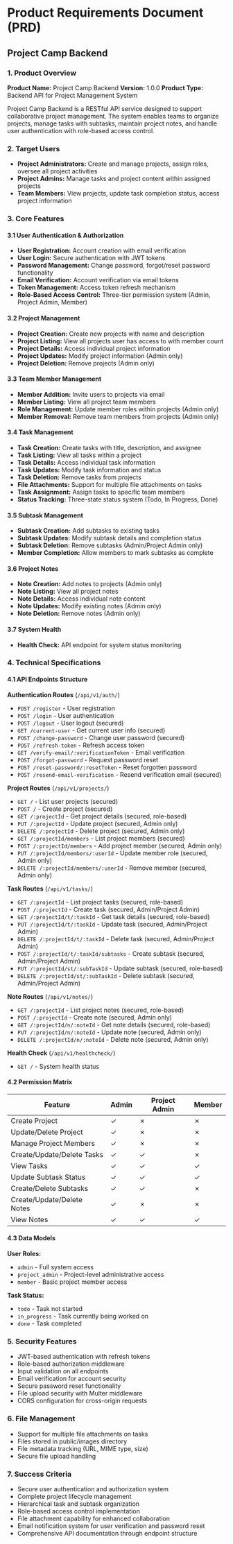 # Product Requirements Document (PRD)

## Project Camp Backend

### 1. Product Overview

**Product Name:** Project Camp Backend
**Version:** 1.0.0
**Product Type:** Backend API for Project Management System

Project Camp Backend is a RESTful API service designed to support collaborative project management. The system enables teams to organize projects, manage tasks with subtasks, maintain project notes, and handle user authentication with role-based access control.

### 2. Target Users

- **Project Administrators:** Create and manage projects, assign roles, oversee all project activities
- **Project Admins:** Manage tasks and project content within assigned projects
- **Team Members:** View projects, update task completion status, access project information

### 3. Core Features

#### 3.1 User Authentication & Authorization

- **User Registration:** Account creation with email verification
- **User Login:** Secure authentication with JWT tokens
- **Password Management:** Change password, forgot/reset password functionality
- **Email Verification:** Account verification via email tokens
- **Token Management:** Access token refresh mechanism
- **Role-Based Access Control:** Three-tier permission system (Admin, Project Admin, Member)

#### 3.2 Project Management

- **Project Creation:** Create new projects with name and description
- **Project Listing:** View all projects user has access to with member count
- **Project Details:** Access individual project information
- **Project Updates:** Modify project information (Admin only)
- **Project Deletion:** Remove projects (Admin only)

#### 3.3 Team Member Management

- **Member Addition:** Invite users to projects via email
- **Member Listing:** View all project team members
- **Role Management:** Update member roles within projects (Admin only)
- **Member Removal:** Remove team members from projects (Admin only)

#### 3.4 Task Management

- **Task Creation:** Create tasks with title, description, and assignee
- **Task Listing:** View all tasks within a project
- **Task Details:** Access individual task information
- **Task Updates:** Modify task information and status
- **Task Deletion:** Remove tasks from projects
- **File Attachments:** Support for multiple file attachments on tasks
- **Task Assignment:** Assign tasks to specific team members
- **Status Tracking:** Three-state status system (Todo, In Progress, Done)

#### 3.5 Subtask Management

- **Subtask Creation:** Add subtasks to existing tasks
- **Subtask Updates:** Modify subtask details and completion status
- **Subtask Deletion:** Remove subtasks (Admin/Project Admin only)
- **Member Completion:** Allow members to mark subtasks as complete

#### 3.6 Project Notes

- **Note Creation:** Add notes to projects (Admin only)
- **Note Listing:** View all project notes
- **Note Details:** Access individual note content
- **Note Updates:** Modify existing notes (Admin only)
- **Note Deletion:** Remove notes (Admin only)

#### 3.7 System Health

- **Health Check:** API endpoint for system status monitoring

### 4. Technical Specifications

#### 4.1 API Endpoints Structure

**Authentication Routes** (`/api/v1/auth/`)

- `POST /register` - User registration
- `POST /login` - User authentication
- `POST /logout` - User logout (secured)
- `GET /current-user` - Get current user info (secured)
- `POST /change-password` - Change user password (secured)
- `POST /refresh-token` - Refresh access token
- `GET /verify-email/:verificationToken` - Email verification
- `POST /forgot-password` - Request password reset
- `POST /reset-password/:resetToken` - Reset forgotten password
- `POST /resend-email-verification` - Resend verification email (secured)

**Project Routes** (`/api/v1/projects/`)

- `GET /` - List user projects (secured)
- `POST /` - Create project (secured)
- `GET /:projectId` - Get project details (secured, role-based)
- `PUT /:projectId` - Update project (secured, Admin only)
- `DELETE /:projectId` - Delete project (secured, Admin only)
- `GET /:projectId/members` - List project members (secured)
- `POST /:projectId/members` - Add project member (secured, Admin only)
- `PUT /:projectId/members/:userId` - Update member role (secured, Admin only)
- `DELETE /:projectId/members/:userId` - Remove member (secured, Admin only)

**Task Routes** (`/api/v1/tasks/`)

- `GET /:projectId` - List project tasks (secured, role-based)
- `POST /:projectId` - Create task (secured, Admin/Project Admin)
- `GET /:projectId/t/:taskId` - Get task details (secured, role-based)
- `PUT /:projectId/t/:taskId` - Update task (secured, Admin/Project Admin)
- `DELETE /:projectId/t/:taskId` - Delete task (secured, Admin/Project Admin)
- `POST /:projectId/t/:taskId/subtasks` - Create subtask (secured, Admin/Project Admin)
- `PUT /:projectId/st/:subTaskId` - Update subtask (secured, role-based)
- `DELETE /:projectId/st/:subTaskId` - Delete subtask (secured, Admin/Project Admin)

**Note Routes** (`/api/v1/notes/`)

- `GET /:projectId` - List project notes (secured, role-based)
- `POST /:projectId` - Create note (secured, Admin only)
- `GET /:projectId/n/:noteId` - Get note details (secured, role-based)
- `PUT /:projectId/n/:noteId` - Update note (secured, Admin only)
- `DELETE /:projectId/n/:noteId` - Delete note (secured, Admin only)

**Health Check** (`/api/v1/healthcheck/`)

- `GET /` - System health status

#### 4.2 Permission Matrix

| Feature                    | Admin | Project Admin | Member |
| -------------------------- | ----- | ------------- | ------ |
| Create Project             | ✓     | ✗             | ✗      |
| Update/Delete Project      | ✓     | ✗             | ✗      |
| Manage Project Members     | ✓     | ✗             | ✗      |
| Create/Update/Delete Tasks | ✓     | ✓             | ✗      |
| View Tasks                 | ✓     | ✓             | ✓      |
| Update Subtask Status      | ✓     | ✓             | ✓      |
| Create/Delete Subtasks     | ✓     | ✓             | ✗      |
| Create/Update/Delete Notes | ✓     | ✗             | ✗      |
| View Notes                 | ✓     | ✓             | ✓      |

#### 4.3 Data Models

**User Roles:**

- `admin` - Full system access
- `project_admin` - Project-level administrative access
- `member` - Basic project member access

**Task Status:**

- `todo` - Task not started
- `in_progress` - Task currently being worked on
- `done` - Task completed

### 5. Security Features

- JWT-based authentication with refresh tokens
- Role-based authorization middleware
- Input validation on all endpoints
- Email verification for account security
- Secure password reset functionality
- File upload security with Multer middleware
- CORS configuration for cross-origin requests

### 6. File Management

- Support for multiple file attachments on tasks
- Files stored in public/images directory
- File metadata tracking (URL, MIME type, size)
- Secure file upload handling

### 7. Success Criteria

- Secure user authentication and authorization system
- Complete project lifecycle management
- Hierarchical task and subtask organization
- Role-based access control implementation
- File attachment capability for enhanced collaboration
- Email notification system for user verification and password reset
- Comprehensive API documentation through endpoint structure

